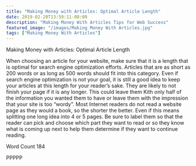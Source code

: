 ```yaml
---
title: "Making Money with Articles: Optimal Article Length"
date: 2019-02-20T13:59:11-08:00
description: "Making Money With Articles Tips for Web Success"
featured_image: "/images/Making Money With Articles.jpg"
tags: ["Making Money With Articles"]
---
```


Making Money with Articles: Optimal Article Length

When choosing an article for your website, make sure that it is a length that is optimal for search engine optimization efforts. Articles that are as short as 200 words or as long as 500 words should fit into this category. Even if search engine optimization is not your goal, it is still a good idea to keep your articles at this length for your reader’s sake. They are likely to not finish your page if it is any longer. This could leave them Kith only half of the information you wanted them to have or leave them with the impression that your site is too “wordy”. Most Internet readers do not read a website page as they would a book, so the shorter the better. Even if this means splitting one long idea into 4 or 5 pages. Be sure to label them so that the reader can pick and choose which part they want to read or so they know what is coming up next to help them determine if they want to continue reading.

Word Count 184

PPPPP
